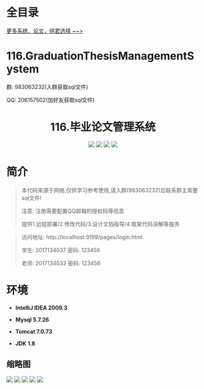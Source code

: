 # 全目录

[更多系统、论文，供君选择 ~~>](https://www.bitwise.net.cn)

# 116.GraduationThesisManagementSystem

<p>群: 983063232(入群获取sql文件)</p>
<p>QQ: 206157502(加好友获取sql文件)</p>

<p><h1 align="center">116.毕业论文管理系统</h1></p>


<p align="center">
	<img src="https://img.shields.io/badge/jdk-1.8-orange.svg"/>
    <img src="https://img.shields.io/badge/springBoot-5.x-lightgrey.svg"/>
    <img src="https://img.shields.io/badge/html-5.x-blue.svg"/>
    <img src="https://img.shields.io/badge/mysql-5.x-yellow.svg"/>
</p>

# 简介


> 本代码来源于网络,仅供学习参考使用,请入群(983063232)后联系群主索要sql文件!
> 
> 注意: 注册需要配置QQ邮箱的授权码等信息
>
> 提供1.远程部署/2.修改代码/3.设计文档指导/4.框架代码讲解等服务

>访问地址: http://localhost:9199/pages/login.html
> 
> 学生: 2017134037	密码: 123456
> 
> 老师: 2017134033  密码: 123456


# 环境

- <b>IntelliJ IDEA 2009.3</b>

- <b>Mysql 5.7.26</b>

- <b>Tomcat 7.0.73</b>

- <b>JDK 1.8</b>




## 缩略图

![](https://bitwise.oss-cn-heyuan.aliyuncs.com/2024/9/10/5e556318-b942-49a2-9a69-79a34fc044fe.png)
![](https://bitwise.oss-cn-heyuan.aliyuncs.com/2024/9/10/fe2a6434-0cff-4d80-a230-78f6f89d318b.png)
![](https://bitwise.oss-cn-heyuan.aliyuncs.com/2024/9/10/65b3b75f-c1aa-44ef-bafb-283059b7ec91.png)
![](https://bitwise.oss-cn-heyuan.aliyuncs.com/2024/9/10/960e24b8-ba79-4bfb-9ca3-c595d212cd2f.png)
![](https://bitwise.oss-cn-heyuan.aliyuncs.com/2024/9/10/487ee7e3-3bc3-4f99-ab08-4ab9284af019.png)


